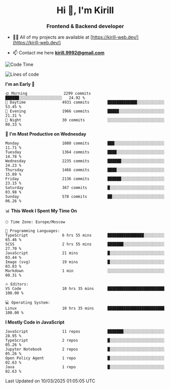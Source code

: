 <h1 align="center">Hi 👋, I'm Kirill</h1>
<h3 align="center">Frontend & Backend developer</h3>

- 👨‍💻 All of my projects are available at [https://kirill-web.dev/](https://kirill-web.dev/)

- 📫 Contact me here **kirill.9992@gmail.com**











<!--START_SECTION:waka-->
![Code Time](http://img.shields.io/badge/Code%20Time-2%2C157%20hrs%2037%20mins-blue)

![Lines of code](https://img.shields.io/badge/From%20Hello%20World%20I%27ve%20Written-5.4%20million%20lines%20of%20code-blue)

**I'm an Early 🐤** 

```text
🌞 Morning                2299 commits        ██████░░░░░░░░░░░░░░░░░░░   24.92 % 
🌆 Daytime                4931 commits        █████████████░░░░░░░░░░░░   53.45 % 
🌃 Evening                1966 commits        █████░░░░░░░░░░░░░░░░░░░░   21.31 % 
🌙 Night                  30 commits          ░░░░░░░░░░░░░░░░░░░░░░░░░   00.33 % 
```
📅 **I'm Most Productive on Wednesday** 

```text
Monday                   1080 commits        ███░░░░░░░░░░░░░░░░░░░░░░   11.71 % 
Tuesday                  1364 commits        ████░░░░░░░░░░░░░░░░░░░░░   14.78 % 
Wednesday                2235 commits        ██████░░░░░░░░░░░░░░░░░░░   24.23 % 
Thursday                 1466 commits        ████░░░░░░░░░░░░░░░░░░░░░   15.89 % 
Friday                   2136 commits        ██████░░░░░░░░░░░░░░░░░░░   23.15 % 
Saturday                 367 commits         █░░░░░░░░░░░░░░░░░░░░░░░░   03.98 % 
Sunday                   578 commits         ██░░░░░░░░░░░░░░░░░░░░░░░   06.26 % 
```


📊 **This Week I Spent My Time On** 

```text
🕑︎ Time Zone: Europe/Moscow

💬 Programming Languages: 
TypeScript               6 hrs 55 mins       ████████████████░░░░░░░░░   65.46 % 
SCSS                     2 hrs 55 mins       ███████░░░░░░░░░░░░░░░░░░   27.70 % 
JavaScript               21 mins             █░░░░░░░░░░░░░░░░░░░░░░░░   03.44 % 
Image (svg)              19 mins             █░░░░░░░░░░░░░░░░░░░░░░░░   03.03 % 
Markdown                 1 min               ░░░░░░░░░░░░░░░░░░░░░░░░░   00.31 % 

🔥 Editors: 
VS Code                  10 hrs 35 mins      █████████████████████████   100.00 % 

💻 Operating System: 
Linux                    10 hrs 35 mins      █████████████████████████   100.00 % 
```

**I Mostly Code in JavaScript** 

```text
JavaScript               11 repos            ███████░░░░░░░░░░░░░░░░░░   28.95 % 
TypeScript               2 repos             █░░░░░░░░░░░░░░░░░░░░░░░░   05.26 % 
Jupyter Notebook         2 repos             █░░░░░░░░░░░░░░░░░░░░░░░░   05.26 % 
Open Policy Agent        1 repo              █░░░░░░░░░░░░░░░░░░░░░░░░   02.63 % 
Java                     1 repo              █░░░░░░░░░░░░░░░░░░░░░░░░   02.63 % 
```




 Last Updated on 10/03/2025 01:05:05 UTC
<!--END_SECTION:waka-->
